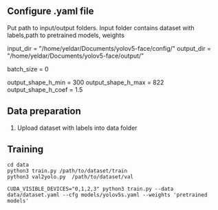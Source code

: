 ## Configure .yaml file 
Put path to input/output folders. Input folder contains dataset with labels,path to pretrained models, weights

input_dir = "/home/yeldar/Documents/yolov5-face/config/"
output_dir = "/home/yeldar/Documents/yolov5-face/output/"

<!-- 
country = 'kg'
doc_version = '1'
doc_side = 'front' -->

batch_size = 0

output_shape_h_min = 300
output_shape_h_max = 822
output_shape_h_coef = 1.5


## Data preparation

1. Upload dataset with labels into data folder

## Training

```shell
cd data
python3 train.py /path/to/dataset/train 
python3 val2yolo.py  /path/to/dataset/val 
```

```shell
CUDA_VISIBLE_DEVICES="0,1,2,3" python3 train.py --data data/dataset.yaml --cfg models/yolov5s.yaml --weights 'pretrained models'
```
